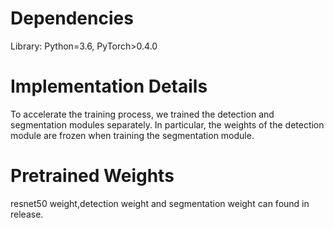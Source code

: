 # Dependencies
Library: Python=3.6, PyTorch>0.4.0

# Implementation Details
To accelerate the training process, we trained the detection and segmentation modules separately. In particular, the weights of the detection module are frozen when training the segmentation module.

# Pretrained Weights
resnet50 weight,detection weight and segmentation weight can found in release.
